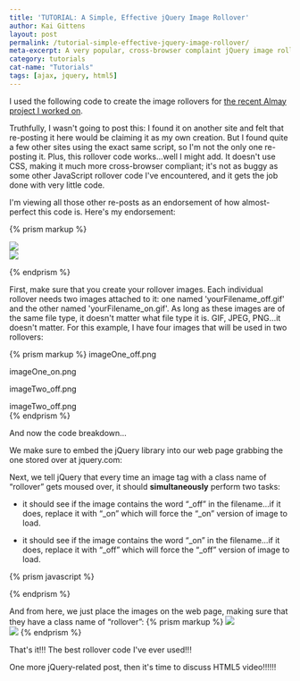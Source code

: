 ```yaml
---
title: 'TUTORIAL: A Simple, Effective jQuery Image Rollover'
author: Kai Gittens
layout: post
permalink: /tutorial-simple-effective-jquery-image-rollover/
meta-excerpt: A very popular, cross-browser complaint jQuery image rollover
category: tutorials
cat-name: "Tutorials"
tags: [ajax, jquery, html5]
---
```


I used the following code to create the image rollovers for [the recent Almay project I worked on][1].

 [1]: http://kaidez.com/almay-project-using-html5-net-jquery/

Truthfully, I wasn't going to post this: I found it on another site and felt that re-posting it here would be claiming it as my own creation. But I found quite a few other sites using the exact same script, so I'm not the only one re-posting it. Plus, this rollover code works…well I might add. It doesn't use CSS, making it much more cross-browser compliant; it's not as buggy as some other JavaScript rollover code I've encountered, and it gets the job done with very little code. 

I'm viewing all those other re-posts as an endorsement of how almost-perfect this code is. Here's my endorsement: 

{% prism markup %}

<!DOCTYPE html> 
<html dir="ltr" lang="en-US">
<head>
<meta charset="UTF-8" />
<title>A Simple jQuery Image Rollover</title>

<script src="http://code.jquery.com/jquery-1.4.4.min.js" type="text/javascript"></script>

<script type="text/javascript">
$(document).ready(function() {
$("img.rollover").hover( 
function() { this.src = this.src.replace("_off", "_on"); 
}, 
function() { this.src = this.src.replace("_on", "_off"); 
});
}); 
</script>

</head>
<body> 

<a href="#"><img src="imageOne_off.png" class="rollover" /></a> 
<br />
<a href="#"><img src="imageTwo_off.png" class="rollover" /></a>

</body>
</html>
    
{% endprism %}

First, make sure that you create your rollover images. Each individual rollover needs two images attached to it: one named 'yourFilename_off.gif' and the other named 'yourFilename_on.gif'. As long as these images are of the same file type, it doesn't matter what file type it is. GIF, JPEG, PNG…it doesn't matter. For this example, I have four images that will be used in two rollovers:

{% prism markup %}
imageOne_off.png  

imageOne_on.png 

imageTwo_off.png  

imageTwo_off.png  
{% endprism %}


And now the code breakdown…

We make sure to embed the jQuery library into our web page grabbing the one stored over at jquery.com:

Next, we tell jQuery that every time an image tag with a class name of “rollover” gets moused over, it should **simultaneously** perform two tasks:

*   it should see if the image contains the word “\_off” in the filename…if it does, replace it with “\_on” which will force the “_on” version of image to load.  

*   it should see if the image contains the word “\_on” in the filename…if it does, replace it with “\_off” which will force the “_off” version of image to load.

{% prism javascript %}
<script type="text/javascript">
$(document).ready(function() {
$("img.rollover").hover( 
function() { this.src = this.src.replace("_off", "_on"); 
}, 
function() { this.src = this.src.replace("_on", "_off"); 
});
}); 
</script>
{% endprism %}
    
    
And from here, we just place the images on the web page, making sure that they have a class name of “rollover”:
{% prism markup %}
<a href="#"><img src="imageOne_off.png" class="rollover" /></a> 
<br />
<a href="#"><img src="imageTwo_off.png" class="rollover" /></a>
{% endprism %}

That's it!!! The best rollover code I've ever used!!!

One more jQuery-related post, then it's time to discuss HTML5 video!!!!!!